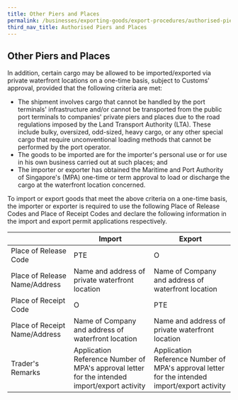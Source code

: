 ```yaml
---
title: Other Piers and Places
permalink: /businesses/exporting-goods/export-procedures/authorised-piers-places/other-piers-and-places/
third_nav_title: Authorised Piers and Places
---
```

## Other Piers and Places

In addition, certain cargo may be allowed to be imported/exported via private waterfront locations on a one-time basis, subject to Customs' approval, provided that the following criteria are met:

-   The shipment involves cargo that cannot be handled by the port terminals' infrastructure and/or cannot be transported from the public port terminals to companies' private piers and places due to the road regulations imposed by the Land Transport Authority (LTA). These include bulky, oversized, odd-sized, heavy cargo, or any other special cargo that require unconventional loading methods that cannot be performed by the port operator.
-   The goods to be imported are for the importer's personal use or for use in his own business carried out at such places; and
-   The importer or exporter has obtained the Maritime and Port Authority of Singapore's (MPA) one-time or term approval to load or discharge the cargo at the waterfront location concerned.

To import or export goods that meet the above criteria on a one-time basis, the importer or exporter is required to use the following Place of Release Codes and Place of Receipt Codes and declare the following information in the import and export permit applications respectively.

|  | **Import** | **Export** |
|--|--|--|
| Place of Release Code | PTE | O |
| Place of Release Name/Address | Name and address of private waterfront location | Name of Company and address of waterfront location |
| Place of Receipt Code | O | PTE |
| Place of Receipt Name/Address | Name of Company and address of waterfront location | Name and address of private waterfront location |
| Trader's Remarks | Application Reference Number of MPA's approval letter for the intended import/export activity | Application Reference Number of MPA's approval letter for the intended import/export activity |